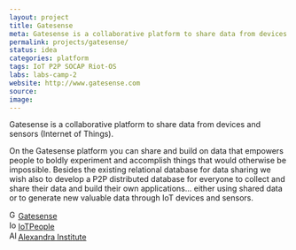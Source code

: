 ```yaml
---
layout: project
title: Gatesense
meta: Gatesense is a collaborative platform to share data from devices and sensors (Internet of Things)
permalink: projects/gatesense/
status: idea
categories: platform
tags: IoT P2P SOCAP Riot-OS
labs: labs-camp-2
website: http://www.gatesense.com
source: 
image:
---
```


Gatesense is a collaborative platform to share data from devices and sensors (Internet of Things).

On the Gatesense platform you can share and build on data that empowers people to boldly experiment and accomplish things that would otherwise be impossible. Besides the existing relational database for data sharing we wish also to develop a P2P distributed database for everyone to collect and share their data and build their own applications... either using shared data or to generate new valuable data through IoT devices and sensors.


<div class="field-item even" property=""><img typeof="foaf:Image" src="https://www.google.com/s2/favicons?domain=www.gatesense.com" alt="Gatesense" height="16" width="16"><a href="http://www.gatesense.com" target="_blank" rel="nofollow">Gatesense</a></div><div class="field-item odd" property=""><img typeof="foaf:Image" src="https://www.google.com/s2/favicons?domain=www.iotpeople.eu" alt="IoTPeople" height="16" width="16"><a href="http://www.iotpeople.eu" target="_blank" rel="nofollow">IoTPeople</a></div><div class="field-item even" property=""><img typeof="foaf:Image" src="https://www.google.com/s2/favicons?domain=www.alexandra.dk" alt="Alexandra Institute" height="16" width="16"><a href="http://www.alexandra.dk" target="_blank" rel="nofollow">Alexandra Institute</a></div>